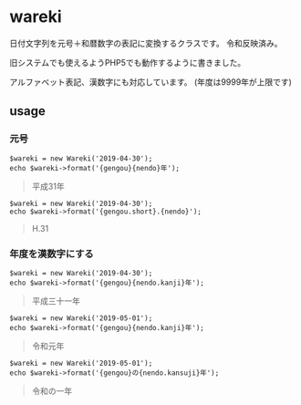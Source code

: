 # wareki

日付文字列を元号＋和暦数字の表記に変換するクラスです。
令和反映済み。

旧システムでも使えるようPHP5でも動作するように書きました。

アルファベット表記、漢数字にも対応しています。
(年度は9999年が上限です)


## usage

### 元号

```
$wareki = new Wareki('2019-04-30');
echo $wareki->format('{gengou}{nendo}年');
```
> 平成31年

```
$wareki = new Wareki('2019-04-30');
echo $wareki->format('{gengou.short}.{nendo}');
```
> H.31

### 年度を漢数字にする

```
$wareki = new Wareki('2019-04-30');
echo $wareki->format('{gengou}{nendo.kanji}年');
```
> 平成三十一年

```
$wareki = new Wareki('2019-05-01');
echo $wareki->format('{gengou}{nendo.kanji}年');
```
> 令和元年

```
$wareki = new Wareki('2019-05-01');
echo $wareki->format('{gengou}の{nendo.kansuji}年');
```
> 令和の一年
